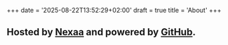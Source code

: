 +++
date = '2025-08-22T13:52:29+02:00'
draft = true
title = 'About'
+++
  
## Hosted by [Nexaa](https://nexaa.io?utm_source=kroket&utm_medium=about&utm_campaign=2025) and powered by [GitHub](https://github.com/nexaa-cloud/kroket).
